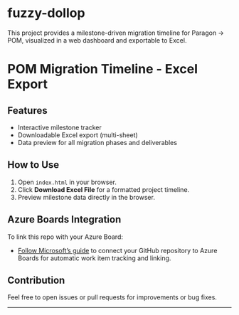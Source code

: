 # fuzzy-dollop
This project provides a milestone-driven migration timeline for Paragon → POM, visualized in a web dashboard and exportable to Excel.

# POM Migration Timeline - Excel Export

## Features

- Interactive milestone tracker
- Downloadable Excel export (multi-sheet)
- Data preview for all migration phases and deliverables

## How to Use

1. Open `index.html` in your browser.
2. Click **Download Excel File** for a formatted project timeline.
3. Preview milestone data directly in the browser.

## Azure Boards Integration

To link this repo with your Azure Board:
- [Follow Microsoft’s guide](https://learn.microsoft.com/en-us/azure/devops/boards/github/connect-to-github?view=azure-devops) to connect your GitHub repository to Azure Boards for automatic work item tracking and linking.

## Contribution

Feel free to open issues or pull requests for improvements or bug fixes.

---
